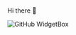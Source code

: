 ### 

Hi there 👋

![GitHub WidgetBox](https://github-widgetbox.vercel.app/api/profile?username=latiao-awa&data=followers,repositories,stars,commits&theme=darkmode)


